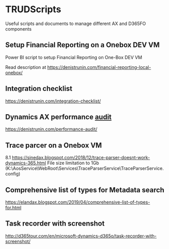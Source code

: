 # TRUDScripts
Useful scripts and documents to manage different AX and D365FO components
## Setup Financial Reporting on a Onebox DEV VM
Power BI script to setup Financial Reporting on One-Box DEV VM

Read description at https://denistrunin.com/financial-reporting-local-onebox/

## Integration checklist

https://denistrunin.com/integration-checklist/

## Dynamics AX performance [audit](https://github.com/TrudAX/TRUDScripts/blob/master/Performance/AX%20Technical%20Audit.md)

https://denistrunin.com/performance-audit/



## Trace parcer on a Onebox VM

8.1
https://sinedax.blogspot.com/2018/12/trace-parser-doesnt-work-dynamics-365.html
File size limitation to 1Gb (K:\AosService\WebRoot\Services\TraceParserService\TraceParserService.config)

## Comprehensive list of types for Metadata search 
https://elandax.blogspot.com/2019/04/comprehensive-list-of-types-for.html

## Task recorder with screenshot 

http://d365tour.com/en/microsoft-dynamics-d365o/task-recorder-with-screenshot/